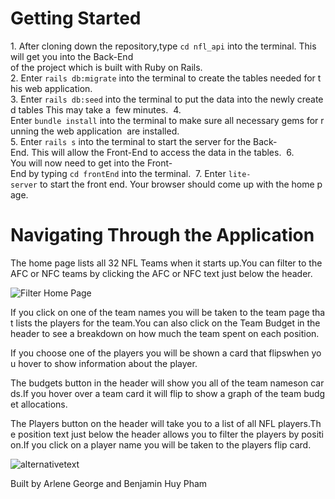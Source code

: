 
<h1> Getting Started </h1>

1. After cloning down the repository,type `cd nfl_api` into the terminal. This will get you into the Back-End 
of the project which is built with Ruby on Rails. 
2. Enter `rails db:migrate` into the terminal to create the tables needed for this web application.
3. Enter `rails db:seed` into the terminal to put the data into the newly created tables This may take a 
few minutes. 
4.  Enter `bundle install` into the terminal to make sure all necessary gems for running the web application 
are installed.
5. Enter `rails s` into the terminal to start the server for the Back-End. This will allow the Front-End to access the data in the tables. 
6. You will now need to get into the Front-End by typing `cd frontEnd` into the terminal. 
7. Enter `lite-server` to start the front end. Your browser should come up with the home page. 



<h1> Navigating Through the Application </h1>

The home page lists all 32 NFL Teams when it starts up.You can filter to the AFC or NFC teams by clicking the AFC or NFC text just below the header. 

![Filter Home Page](../readMePictures/filterHomePage.png)

If you click on one of the team names you will be taken to the team page that lists the players for the team.You can also click on the Team Budget in the header to see a breakdown on how much the team spent on each position. 

If you choose one of the players you will be shown a card that flipswhen you hover to show information about the player. 

The budgets button in the header will show you all of the team nameson cards.If you hover over a team card it will flip to show a graph of the team budget allocations. 

The Players button on the header will take you to a list of all NFL players.The position text just below the header allows you to filter the players by position.If you click on a player name you will be taken to the players flip card. 

![alternativetext](readMePictures/filterPlayersPage.png)


Built by Arlene George and Benjamin Huy Pham 
